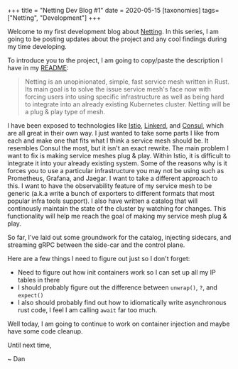+++
title = "Netting Dev Blog #1"
date = 2020-05-15
[taxonomies]
tags=["Netting", "Development"]
+++

Welcome to my first development blog about [Netting](https://github.com/Netting-Mesh/netting). In this series, I am going to be posting updates
about the project and any cool findings during my time developing.

To introduce you to the project, I am going to copy/paste the description I have
in my [README](https://github.com/Netting-Mesh/netting/blob/master/README.md):

> Netting is an unopinionated, simple, fast service mesh written in Rust. Its main goal is to solve the
> issue service mesh's face now with forcing users into using specific infrastructure as well as being
> hard to integrate into an already existing Kubernetes cluster. Netting will be a plug & play type of 
> mesh.

I have been exposed to technologies like [Istio](https://istio.io), [Linkerd](https://linkerd.io/), and [Consul](https://www.consul.io/), which are all
great in their own way. I just wanted to take some parts I like from each and make one that fits what I think a service mesh should be. It
resembles Consul the most, but it isn't an exact rewrite. The main problem I want to fix is making service meshes plug & play. Within Istio, it
is difficult to integrate it into your already existing system. Some of the reasons why is it forces you to use a particular infrastructure you may
not be using such as Prometheus, Grafana, and Jaegar. I want to take a different approach to this. I want to have the observability feature of my service mesh
to be generic (a.k.a write a bunch of exporters to different formats that most popular infra tools support). I also have written a catalog that will
continously maintain the state of the cluster by watching for changes. This functionality will help me reach the goal of making my service mesh
plug & play.

So far, I've laid out some groundwork for the catalog, injecting sidecars, and streaming gRPC between the side-car and the control plane. 

Here are a few things I need to figure out just so I don't forget:
* Need to figure out how init containers work so I can set up all my IP tables in there
* I should probably figure out the difference between ```unwrap()```, ```?```, and ```expect()```
* I also should probably find out how to idiomatically write asynchronous rust code, I feel I am calling ```await``` far too much.


Well today, I am going to continue to work on container injection and maybe have some code cleanup.

Until next time,

~ Dan
